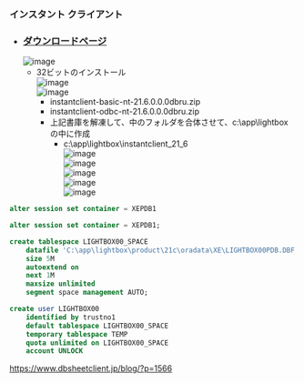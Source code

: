 ### インスタント クライアント

- ### [ダウンロードページ](https://www.oracle.com/database/technologies/instant-client/downloads.html)
  ![image](https://user-images.githubusercontent.com/1501327/174200802-d5c9d1e6-4796-49d4-bb7a-97b3a6cd7bb4.png)
  - 32ビットのインストール\
  ![image](https://user-images.githubusercontent.com/1501327/174201016-5f978ef0-821c-47ab-aa8a-5e784129fc11.png)\
  ![image](https://user-images.githubusercontent.com/1501327/174201505-e653becc-5d7f-4ec2-ac09-2ccc31ae3b91.png)
    - instantclient-basic-nt-21.6.0.0.0dbru.zip
    - instantclient-odbc-nt-21.6.0.0.0dbru.zip
    - 上記書庫を解凍して、中のフォルダを合体させて、c:\app\lightbox の中に作成
      - c:\app\lightbox\instantclient_21_6\
      ![image](https://user-images.githubusercontent.com/1501327/174203131-37bcb9a4-b340-490c-8df4-4006d325ea64.png)\
      ![image](https://user-images.githubusercontent.com/1501327/174204328-e414f631-3fe2-42bf-bdb3-fb8b47ff0597.png)\
      ![image](https://user-images.githubusercontent.com/1501327/174204435-97f38a2e-340b-4505-8856-2cfa6be94779.png)\
      ![image](https://user-images.githubusercontent.com/1501327/174204800-0224503c-336b-4125-95e3-7ad6e36b1d63.png)\
      ![image](https://user-images.githubusercontent.com/1501327/174205055-c2af03bd-e26a-4ed7-98dc-6374e745846a.png)

```sql
alter session set container = XEPDB1
```
```sql
alter session set container = XEPDB1;

create tablespace LIGHTBOX00_SPACE
	datafile 'C:\app\lightbox\product\21c\oradata\XE\LIGHTBOX00PDB.DBF'
	size 5M
	autoextend on
	next 1M
	maxsize unlimited
	segment space management AUTO;

create user LIGHTBOX00
	identified by trustno1
	default tablespace LIGHTBOX00_SPACE
	temporary tablespace TEMP
	quota unlimited on LIGHTBOX00_SPACE
	account UNLOCK
```

https://www.dbsheetclient.jp/blog/?p=1566

